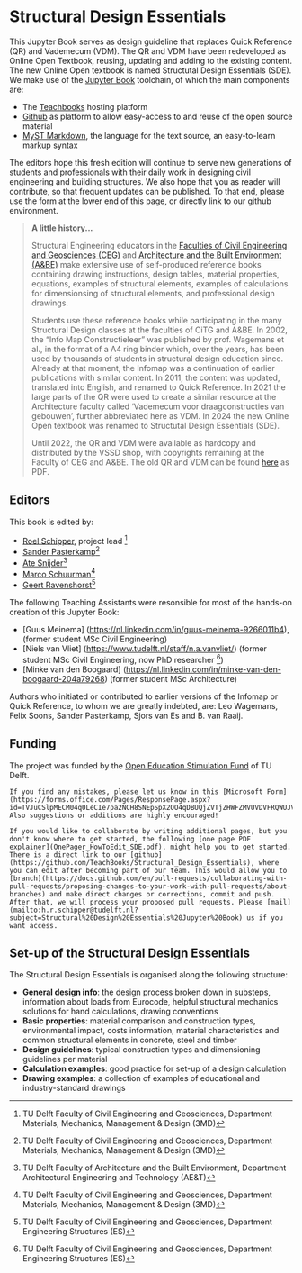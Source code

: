 # Structural Design Essentials
This Jupyter Book serves as design guideline that replaces Quick Reference (QR) and Vademecum (VDM). The QR and VDM have been redeveloped as Online Open Textbook, reusing, updating and adding to the existing content. The new Online Open textbook is named Structutal Design Essentials (SDE). We make use of the [Jupyter Book](https://jupyterbook.org/en/stable/intro.html) toolchain, of which the main components are:
- The [Teachbooks](https://teachbooks.github.io/) hosting platform
- [Github](https://github.com/TeachBooks/Quick_Reference) as platform to allow easy-access to and reuse of the open source material
- [MyST Markdown](https://myst-parser.readthedocs.io/en/latest/syntax/typography.html), the language for the text source, an easy-to-learn markup syntax

The editors hope this fresh edition will continue to serve new generations of students and professionals with their daily work in designing civil engineering and building structures. We also hope that you as reader will contribute, so that frequent updates can be published. To that end, please use the form at the lower end of this page, or directly link to our github environment.

> **A little history...**
> 
> Structural Engineering educators in the [Faculties of Civil Engineering and Geosciences (CEG)](https://www.tudelft.nl/en/ceg) and [Architecture and the Built Environment (A&BE)](https://www.tudelft.nl/en/architecture-and-the-built-environment) make extensive use of self-produced reference books containing drawing instructions, design tables, material properties, equations, examples of structural elements, examples of calculations for dimensionsing of structural elements, and professional design drawings.
>
> Students use these reference books while participating in the many Structural Design classes at the faculties of CiTG and A&BE. In 2002, the “Info Map Constructieleer” was published by prof. Wagemans et al., in the format of a A4 ring binder which, over the years, has been used by thousands of students in structural design education since. Already at that moment, the Infomap was a continuation of earlier publications with similar content. In 2011, the content was updated, translated into English, and renamed to Quick Reference. In 2021 the large parts of the QR were used to create a similar resource at the Architecture faculty called ‘Vademecum voor draagconstructies van gebouwen’, further abbreviated here as VDM. In 2024 the new Online Open textbook was renamed to Structutal Design Essentials (SDE).
>
> Until 2022, the QR and VDM were available as
hardcopy and distributed by the VSSD shop, with copyrights remaining at the Faculty of CEG and
A&BE. The old QR and VDM can be found [here](https://tinyurl.com/Reference-Tables) as PDF.
>

## Editors
This book is edited by:
- [Roel Schipper](https://www.tudelft.nl/citg/over-faculteit/afdelingen/chairs/dbe/building-engineering/staff/drir-hr-roel-schipper), project lead [^1]
- [Sander Pasterkamp](https://www.tudelft.nl/citg/over-faculteit/afdelingen/chairs/dbe/building-engineering/staff/ir-s-pasterkamp)[^1]
- [Ate Snijder](https://www.tudelft.nl/staff/a.h.snijder/)[^2]
- [Marco Schuurman](https://www.tudelft.nl/staff/a.c.b.schuurman/?cHash=c59805dd5d8dd4baca341a27f26a6805)[^1]
- [Geert Ravenshorst](https://www.tudelft.nl/citg/over-faculteit/afdelingen/engineering-structures/sections-labs/biobased-structures-and-materials/staff/drir-gjp-ravenshorst)[^3]

The following Teaching Assistants were resonsible for most of the hands-on creation of this Jupyter Book:
- [Guus Meinema] (https://nl.linkedin.com/in/guus-meinema-9266011b4), (former student MSc Civil Engineering)
- [Niels van Vliet] (https://www.tudelft.nl/staff/n.a.vanvliet/) (former student MSc Civil Engineering, now PhD researcher [^3])
- [Minke van den Boogaard] (https://nl.linkedin.com/in/minke-van-den-boogaard-204a79268) (former student MSc Architecture)

Authors who initiated or contributed to earlier versions of the Infomap or Quick Reference, to whom we are greatly indebted, are: Leo Wagemans, Felix Soons, Sander Pasterkamp, Sjors van Es and B. van Raaij.

## Funding
The project was funded by the [Open Education Stimulation Fund](https://www.tudelft.nl/en/open-science/funding/awarded-projects/open-education-stimulation-fund-2023) of TU Delft.

```{admonition} Please collaborate with us!
If you find any mistakes, please let us know in this [Microsoft Form](https://forms.office.com/Pages/ResponsePage.aspx?id=TVJuCSlpMECM04q0LeCIe7pa2NCH8SNEpSpX2OO4qDBUQjZVTjZHWFZMVUVDVFRQWUJVOVFZWEVVTy4u). Also suggestions or additions are highly encouraged!

If you would like to collaborate by writing additional pages, but you don't know where to get started, the following [one page PDF explainer](OnePager_HowToEdit_SDE.pdf), might help you to get started. There is a direct link to our [github](https://github.com/TeachBooks/Structural_Design_Essentials), where you can edit after becoming part of our team. This would allow you to [branch](https://docs.github.com/en/pull-requests/collaborating-with-pull-requests/proposing-changes-to-your-work-with-pull-requests/about-branches) and make direct changes or corrections, commit and push. After that, we will process your proposed pull requests. Please [mail](mailto:h.r.schipper@tudelft.nl?subject=Structural%20Design%20Essentials%20Jupyter%20Book) us if you want access.
```
## Set-up of the Structural Design Essentials

The Structural Design Essentials is organised along the following structure:
- **General design info**: the design process broken down in substeps, information about loads from Eurocode, helpful structural mechanics solutions for hand calculations, drawing conventions
- **Basic properties**: material comparison and construction types, environmental impact, costs information, material characteristics and common structural elements in concrete, steel and timber
- **Design guidelines**: typical construction types and dimensioning guidelines per material
- **Calculation examples**: good practice for set-up of a design calculation
- **Drawing examples**: a collection of examples of educational and industry-standard drawings
 

[^1]: TU Delft Faculty of Civil Engineering and Geosciences, Department Materials, Mechanics, Management & Design (3MD) 
[^2]: TU Delft Faculty of Architecture and the Built Environment, Department Architectural Engineering and Technology (AE&T)
[^3]: TU Delft Faculty of Civil Engineering and Geosciences, Department Engineering Structures (ES)


